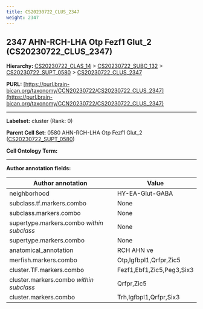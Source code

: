 ```yaml
---
title: CS20230722_CLUS_2347
weight: 2347
---
```

## 2347 AHN-RCH-LHA Otp Fezf1 Glut_2 (CS20230722_CLUS_2347)
<b>Hierarchy: </b>
[CS20230722_CLAS_14](../CS20230722_CLAS_14) >
[CS20230722_SUBC_132](../CS20230722_SUBC_132) >
[CS20230722_SUPT_0580](../CS20230722_SUPT_0580) >
[CS20230722_CLUS_2347](../CS20230722_CLUS_2347)

**PURL:** [https://purl.brain-bican.org/taxonomy/CCN20230722/CS20230722_CLUS_2347](https://purl.brain-bican.org/taxonomy/CCN20230722/CS20230722_CLUS_2347)

---


**Labelset:** cluster (Rank: 0)

**Parent Cell Set:** 0580 AHN-RCH-LHA Otp Fezf1 Glut_2 ([CS20230722_SUPT_0580](../CS20230722_SUPT_0580))



**Cell Ontology Term:** 

[MARKER GENES.]: #


---

[TRANSFERRED ANNOTATIONS.]: #


[AUTHOR ANNOTATION FIELDS.]: #


**Author annotation fields:**

| Author annotation | Value |
|-------------------|-------|
|neighborhood|HY-EA-Glut-GABA|
|subclass.tf.markers.combo|None|
|subclass.markers.combo|None|
|supertype.markers.combo _within subclass_|None|
|supertype.markers.combo|None|
|anatomical_annotation|RCH AHN ve|
|merfish.markers.combo|Otp,Igfbpl1,Qrfpr,Zic5|
|cluster.TF.markers.combo|Fezf1,Ebf1,Zic5,Peg3,Six3|
|cluster.markers.combo _within subclass_|Qrfpr,Zic5|
|cluster.markers.combo|Trh,Igfbpl1,Qrfpr,Six3|
